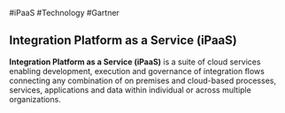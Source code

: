 #iPaaS
#Technology #Gartner

## Integration Platform as a Service (iPaaS)

**Integration Platform as a Service (iPaaS)** is a suite of cloud services enabling development, execution and governance of integration flows connecting any combination of on premises and cloud-based processes, services, applications and data within individual or across multiple organizations.